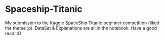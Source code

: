 # Spaceship-Titanic
My submission to the Kaggle SpaceShip Titanic beginner competition (liked the theme :p). DataSet & Explanations are all in the notebook.
Have a good read! :D
